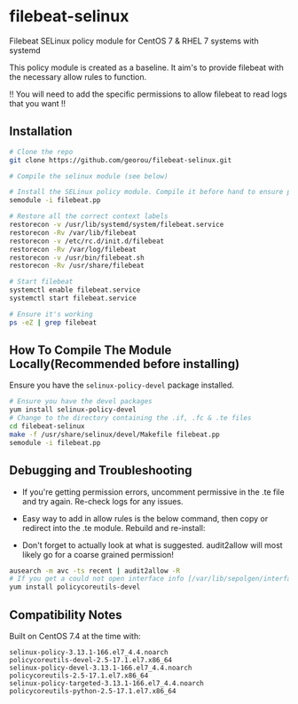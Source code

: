 # filebeat-selinux

Filebeat SELinux policy module for CentOS 7 & RHEL 7 systems with systemd

This policy module is created as a baseline. It aim's to provide filebeat with the necessary allow rules to function.

!! You will need to add the specific permissions to allow filebeat to read logs that you want !!


## Installation
```sh
# Clone the repo
git clone https://github.com/georou/filebeat-selinux.git

# Compile the selinux module (see below)

# Install the SELinux policy module. Compile it before hand to ensure proper compatibility (see below)
semodule -i filebeat.pp

# Restore all the correct context labels
restorecon -v /usr/lib/systemd/system/filebeat.service
restorecon -Rv /var/lib/filebeat
restorecon -v /etc/rc.d/init.d/filebeat
restorecon -Rv /var/log/filebeat
restorecon -v /usr/bin/filebeat.sh
restorecon -Rv /usr/share/filebeat

# Start filebeat
systemctl enable filebeat.service
systemctl start filebeat.service

# Ensure it's working
ps -eZ | grep filebeat
```

## How To Compile The Module Locally(Recommended before installing)
Ensure you have the `selinux-policy-devel` package installed.
```sh
# Ensure you have the devel packages
yum install selinux-policy-devel
# Change to the directory containing the .if, .fc & .te files
cd filebeat-selinux
make -f /usr/share/selinux/devel/Makefile filebeat.pp
semodule -i filebeat.pp
```

## Debugging and Troubleshooting

* If you're getting permission errors, uncomment permissive in the .te file and try again. Re-check logs for any issues.

* Easy way to add in allow rules is the below command, then copy or redirect into the .te module. Rebuild and re-install:
* Don't forget to actually look at what is suggested. audit2allow will most likely go for a coarse grained permission!

```sh
ausearch -m avc -ts recent | audit2allow -R
# If you get a could not open interface info [/var/lib/sepolgen/interface_info] error, install:
yum install policycoreutils-devel
```


## Compatibility Notes
Built on CentOS 7.4 at the time with:
```
selinux-policy-3.13.1-166.el7_4.4.noarch
policycoreutils-devel-2.5-17.1.el7.x86_64
selinux-policy-devel-3.13.1-166.el7_4.4.noarch
policycoreutils-2.5-17.1.el7.x86_64
selinux-policy-targeted-3.13.1-166.el7_4.4.noarch
policycoreutils-python-2.5-17.1.el7.x86_64
```

